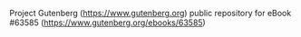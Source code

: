 Project Gutenberg (https://www.gutenberg.org) public repository for eBook #63585 (https://www.gutenberg.org/ebooks/63585)
